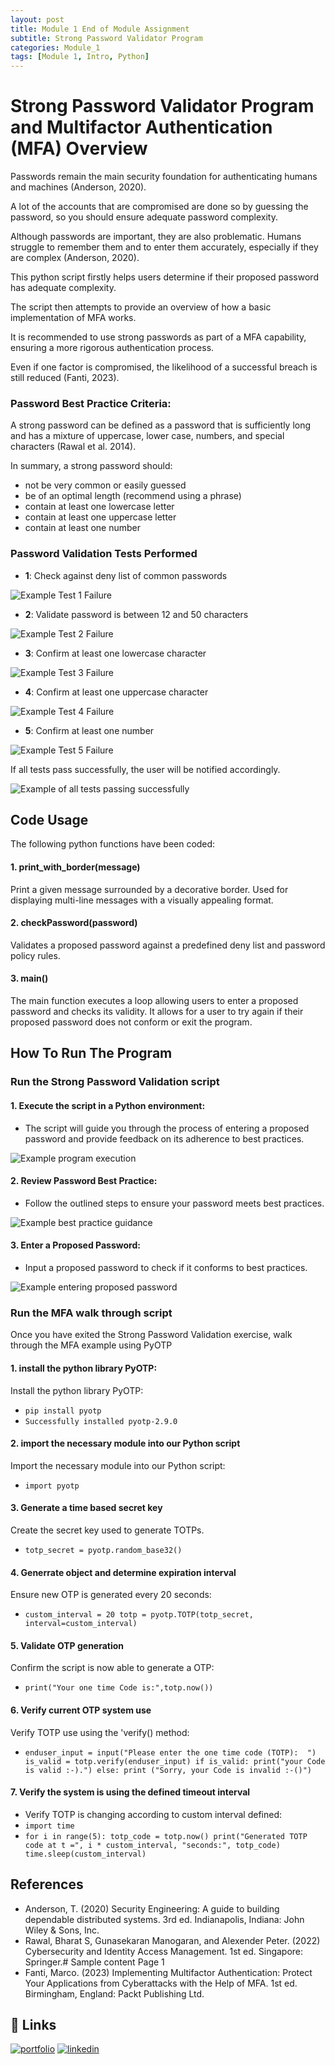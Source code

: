 ```yaml
---
layout: post
title: Module 1 End of Module Assignment
subtitle: Strong Password Validator Program 
categories: Module_1
tags: [Module 1, Intro, Python]
---
```


# Strong Password Validator Program and Multifactor Authentication (MFA) Overview

Passwords remain the main security foundation for authenticating humans and machines (Anderson, 2020). 

A lot of the accounts that are compromised are done so by guessing the password, so you should ensure adequate password complexity. 
 
Although passwords are important, they are also problematic. Humans struggle to remember them and to enter them accurately, especially if they are complex (Anderson, 2020).  

This python script firstly helps users determine if their proposed password has adequate complexity. 

The script then attempts to provide an overview of how a basic implementation of MFA works.

It is recommended to use strong passwords as part of a MFA capability, ensuring a more rigorous authentication process. 

Even if one factor is compromised, the likelihood of a successful breach is still reduced (Fanti, 2023).

### Password Best Practice Criteria:

A strong password can be defined as a password that is sufficiently long and has a mixture of uppercase, lower case, numbers, and special characters (Rawal et al. 2014).

In summary, a strong password should:
 - not be very common or easily guessed
 - be of an optimal length (recommend using a phrase)
 - contain at least one lowercase letter
 - contain at least one uppercase letter
 - contain at least one number

### Password Validation Tests Performed

- **1**: Check against deny list of common passwords

![Example Test 1 Failure](/Modules/1/img/Test1.png)

- **2**: Validate password is between 12 and 50 characters

![Example Test 2 Failure](/Modules/1/img/Test2.png)

- **3**: Confirm at least one lowercase character

![Example Test 3 Failure](/Modules/1/img/Test3.png)

- **4**: Confirm at least one uppercase character

![Example Test 4 Failure](/Modules/1/img/Test4.png)

- **5**: Confirm at least one number

![Example Test 5 Failure](/Modules/1/img/Test5.png)

If all tests pass successfully, the user will be notified accordingly.

![Example of all tests passing successfully](/Modules/1/img/AllTestsPassed.png)

## Code Usage

The following python functions have been coded:

#### 1. print_with_border(message)
Print a given message surrounded by a decorative border.
Used for displaying multi-line messages with a visually appealing format.

#### 2. checkPassword(password)
Validates a proposed password against a predefined deny list and password policy rules.

#### 3. main()
The main function executes a loop allowing users to enter a proposed password and checks its validity. It allows for a user to try again if their proposed password does not conform or exit the program.

## How To Run The Program

### Run the Strong Password Validation script

#### 1. Execute the script in a Python environment:
 - The script will guide you through the process of entering a proposed password and provide feedback on its adherence to best practices.

 ![Example program execution](/Modules/1/img/GetStarted.png)

#### 2. Review Password Best Practice:
 - Follow the outlined steps to ensure your password meets best practices.

 ![Example best practice guidance](/Modules/1/img/StrongPasswordGuideance.png)

#### 3. Enter a Proposed Password:
 - Input a proposed password to check if it conforms to best practices.

 ![Example entering proposed password](/Modules/1/img/GetStarted.png)

 ### Run the MFA walk through script
 Once you have exited the Strong Password Validation exercise, walk through the MFA example using PyOTP

#### 1. install the python library PyOTP:
Install the python library PyOTP:
 - `pip install pyotp`
 - `Successfully installed pyotp-2.9.0`

#### 2. import the necessary module into our Python script
Import the necessary module into our Python script:
 - `import pyotp`

#### 3. Generate a time based secret key
Create the secret key used to generate TOTPs.
- `totp_secret = pyotp.random_base32()`

#### 4. Generrate object and determine expiration interval
Ensure new OTP is generated every 20 seconds:
- `custom_interval = 20
  totp = pyotp.TOTP(totp_secret, interval=custom_interval)`

#### 5. Validate OTP generation
Confirm the script is now able to generate a OTP:
- `print("Your one time Code is:",totp.now())`

#### 6. Verify current OTP system use 
Verify TOTP use using the 'verify() method:
- `enduser_input = input("Please enter the one time code (TOTP):  ")
is_valid = totp.verify(enduser_input)
if is_valid:
    print("your Code is valid :-).")
else:
    print ("Sorry, your Code is invalid :-()")`

#### 7. Verify the system is using the defined timeout interval
- Verify TOTP is changing according to custom interval defined:
- `import time`
- `for i in range(5):
    totp_code = totp.now()
    print("Generated TOTP code at t =", i * custom_interval, "seconds:", totp_code)
    time.sleep(custom_interval)`


## References
- Anderson, T. (2020) Security Engineering: A guide to building dependable distributed systems. 3rd ed. Indianapolis, Indiana: John Wiley & Sons, Inc.
- Rawal, Bharat S, Gunasekaran Manogaran, and Alexender Peter. (2022) Cybersecurity and Identity Access Management. 1st ed. Singapore: Springer.# Sample content Page 1
- Fanti, Marco. (2023) Implementing Multifactor Authentication: Protect Your Applications from Cyberattacks with the Help of MFA. 1st ed. Birmingham, England: Packt Publishing Ltd.

  
## 🔗 Links
[![portfolio](https://img.shields.io/badge/my_portfolio-000?style=for-the-badge&logo=ko-fi&logoColor=white)](https://cn23070.github.io/)
[![linkedin](https://img.shields.io/badge/linkedin-0A66C2?style=for-the-badge&logo=linkedin&logoColor=white)](https://www.linkedin.com/in/craig-norris-3b787610/)
